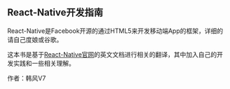 ## React-Native开发指南 ##

React-Native是Facebook开源的通过HTML5来开发移动端App的框架，详细的请自己度娘或谷歌。

这本书是基于[React-Native官网]()的英文文档进行相关的翻译，其中加入自己的开发实践和一些相关理解。

作者：韩风V7

